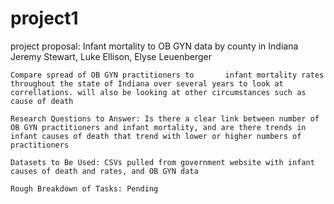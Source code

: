 # project1

project proposal:
    Infant mortality to OB GYN data by county in Indiana
    Jeremy Stewart, Luke Ellison, Elyse Leuenberger

    Compare spread of OB GYN practitioners to       infant mortality rates throughout the state of Indiana over several years to look at correllations. will also be looking at other circumstances such as cause of death 
    
    Research Questions to Answer: Is there a clear link between number of OB GYN practitioners and infant mortality, and are there trends in infant causes of death that trend with lower or higher numbers of practitioners

    Datasets to Be Used: CSVs pulled from government website with infant causes of death and rates, and OB GYN data

    Rough Breakdown of Tasks: Pending